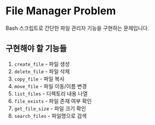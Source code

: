 # File Manager Problem

Bash 스크립트로 간단한 파일 관리자 기능을 구현하는 문제입니다.

## 구현해야 할 기능들

1. `create_file` - 파일 생성
2. `delete_file` - 파일 삭제
3. `copy_file` - 파일 복사
4. `move_file` - 파일 이동/이름 변경
5. `list_files` - 디렉토리 내용 나열
6. `file_exists` - 파일 존재 여부 확인
7. `get_file_size` - 파일 크기 확인
8. `search_files` - 파일명으로 검색
